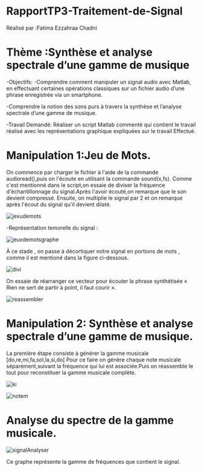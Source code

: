 # RapportTP3-Traitement-de-Signal
Réalisé par :Fatima Ezzahraa Chadni

# Thème :Synthèse et analyse spectrale d’une gamme de musique
-Objectifs: 
-Comprendre comment manipuler un signal audio avec Matlab, en effectuant certaines opérations classiques sur un fichier audio d’une phrase enregistrée via un smartphone.

-Comprendre la notion des sons purs à travers la synthèse et l’analyse spectrale 
d’une gamme de musique.

-Travail Demandé: Réaliser un script Matlab commenté qui contient le travail réalisé avec les représentations graphique expliquées sur le travail Effectué.
# Manipulation 1:Jeu de Mots.
On commence par charger le fichier à l'aide de la commande audioread(),puis on l'écoute en utilisant la commande sound(x,fs).
Comme c'est mentionné dans le script,on essaie de diviser la fréquence d'échantillonnage du signal.Après l'avoir écouté,on remarque que le son devient compressé.
Ensuite, on multiplie le signal par 2 et on remarque après l'écout du signal qu'il devient dilaté.

![jexudemots](https://user-images.githubusercontent.com/120644217/213922518-1597b9b3-f6e1-4594-841a-01d9447e38e3.PNG)

-Représentation temorelle du signal :

![jeuxdemotsgraphe](https://user-images.githubusercontent.com/120644217/213922661-6857bcb0-adc2-41a2-8fea-2b46e09c6a87.PNG)

À ce stade , on passe à décortiquer notre signal en portions de mots , comme il est mentioné dans la figure ci-dessous.

![divi](https://user-images.githubusercontent.com/120644217/213923026-74b67983-8ba0-46bc-a1b4-2e30f3cdc48d.PNG)

On essaie de réarranger ce vecteur pour écouter la phrase synthétisée « Rien ne sert de partir à point, il faut courir ».

![reassembler](https://user-images.githubusercontent.com/120644217/213923264-aa478ba5-1928-4524-b257-9c96a9095c40.PNG)
# Manipulation 2: Synthèse et analyse spectrale d’une gamme de musique.
La première étape consiste à générer la gamme musicale [do,re,mi,fa,sol,la,si,do]
Pour ce faire on génère chaque note musicale séparément,suivant la fréquence qui lui est associée.Puis on réassemble le tout pour reconstituer la gamme musicale complète.

![ki](https://user-images.githubusercontent.com/120644217/213923829-4600408e-5a89-4365-8bc1-de4504215c62.PNG)

![notem](https://user-images.githubusercontent.com/120644217/213923968-dbd82631-1b04-4e82-835c-26f4aff60a96.PNG)

# Analyse du spectre de la gamme musicale.

![signalAnalyser](https://user-images.githubusercontent.com/120644217/213924207-d345392c-e50d-4b40-98c3-fc750326e2ab.PNG)

Ce graphe représente la gamme de fréquences que contient le signal.






